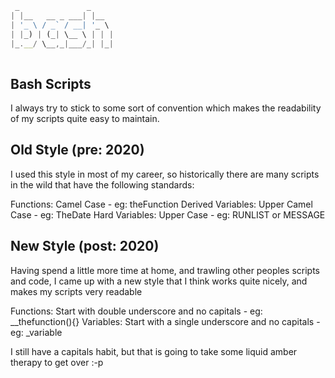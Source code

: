 ```javascript
 _               _     
| |__   __ _ ___| |__  
| '_ \ / _` / __| '_ \ 
| |_) | (_| \__ \ | | |
|_.__/ \__,_|___/_| |_|
                       
```

Bash Scripts
------------

I always try to stick to some sort of convention which makes the readability of my scripts
quite easy to maintain.


Old Style (pre: 2020)
---------------------
I used this style in most of my career, so historically there are many scripts in the wild
that have the following standards:

Functions: Camel Case - eg: theFunction
Derived Variables: Upper Camel Case - eg: TheDate
Hard Variables: Upper Case - eg: RUNLIST or MESSAGE

New Style (post: 2020)
----------------------
Having spend a little more time at home, and trawling other peoples scripts and code, I came
up with a new style that I think works quite nicely, and makes my scripts very readable

Functions: Start with double underscore and no capitals - eg: __thefunction(){}
Variables: Start with a single underscore and no capitals - eg: _variable

I still have a capitals habit, but that is going to take some liquid amber therapy to get over :-p


